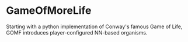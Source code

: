 # GameOfMoreLife
Starting with a python implementation of Conway's famous Game of Life, GOMF introduces player-configured NN-based organisms.
